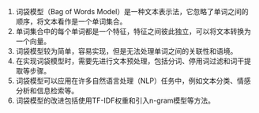 1. 词袋模型（Bag of Words Model）是一种文本表示法，它忽略了单词之间的顺序，将文本看作是一个单词集合。
2. 单词集合中的每个单词都是一个特征，特征之间彼此独立，可以将文本转换为一个向量。
3. 词袋模型较为简单，容易实现，但是无法处理单词之间的关联性和语境。
4. 在实现词袋模型时，需要先进行文本预处理，包括分词、停用词过滤和词干提取等步骤。
5. 词袋模型可以应用在许多自然语言处理（NLP）任务中，例如文本分类、情感分析和信息检索等。
6. 词袋模型的改进包括使用TF-IDF权重和引入n-gram模型等方法。